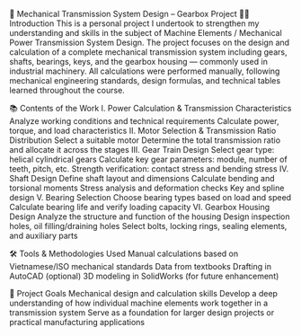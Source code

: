 📘 Mechanical Transmission System Design – Gearbox Project
🧑‍💻 Introduction
This is a personal project I undertook to strengthen my understanding and skills in the subject of Machine Elements / Mechanical Power Transmission System Design. The project focuses on the design and calculation of a complete mechanical transmission system including gears, shafts, bearings, keys, and the gearbox housing — commonly used in industrial machinery.
All calculations were performed manually, following mechanical engineering standards, design formulas, and technical tables learned throughout the course.

📚 Contents of the Work
I. Power Calculation & Transmission Characteristics
   Analyze working conditions and technical requirements
   Calculate power, torque, and load characteristics
II. Motor Selection & Transmission Ratio Distribution
   Select a suitable motor
   Determine the total transmission ratio and allocate it across the stages
III. Gear Train Design
   Select gear type: helical cylindrical gears
   Calculate key gear parameters: module, number of teeth, pitch, etc.
   Strength verification: contact stress and bending stress
IV. Shaft Design
   Define shaft layout and dimensions
   Calculate bending and torsional moments
   Stress analysis and deformation checks
   Key and spline design
V. Bearing Selection
   Choose bearing types based on load and speed
   Calculate bearing life and verify loading capacity
VI. Gearbox Housing Design
   Analyze the structure and function of the housing
   Design inspection holes, oil filling/draining holes
   Select bolts, locking rings, sealing elements, and auxiliary parts

🛠️ Tools & Methodologies Used
   Manual calculations based on Vietnamese/ISO mechanical standards
   Data from textbooks 
   Drafting in AutoCAD (optional)
   3D modeling in SolidWorks (for future enhancement)

🎯 Project Goals
   Mechanical design and calculation skills
   Develop a deep understanding of how individual machine elements work together in a transmission system
   Serve as a foundation for larger design projects or practical manufacturing applications
